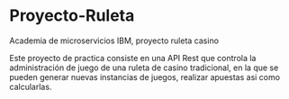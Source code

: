 # Proyecto-Ruleta
Academia de microservicios IBM, proyecto ruleta casino

Este proyecto de practica consiste en una API Rest que controla la administración de juego de una ruleta de casino tradicional, en la que se pueden generar nuevas instancias de juegos, realizar apuestas asi como calcularlas.
